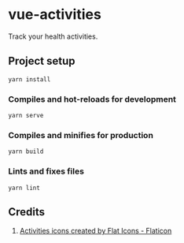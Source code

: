 # vue-activities

Track your health activities.

## Project setup
```
yarn install
```

### Compiles and hot-reloads for development
```
yarn serve
```

### Compiles and minifies for production
```
yarn build
```

### Lints and fixes files
```
yarn lint
```

## Credits

1. [Activities icons created by Flat Icons - Flaticon](https://www.flaticon.com/free-icons/activities "Activities icons")

